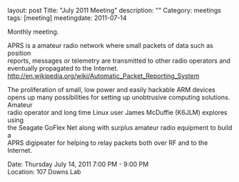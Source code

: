layout: post
Title: "July 2011 Meeting"
description: ""
Category: meetings
tags: [meeting]
meetingdate: 2011-07-14

Monthly meeting.                                                               
                                                                             
APRS is a amateur radio network where small packets of data such as position   
reports, messages or telemetry are transmitted to other radio operators and    
eventually propagated to the Internet.                                         
http://en.wikipedia.org/wiki/Automatic_Packet_Reporting_System                 
                                                                             
The proliferation of small, low power and easily hackable ARM devices opens up 
many possibilities for setting up unobtrusive computing solutions. Amateur     
radio operator and long time Linux user James McDuffie (K6JLM) explores using  
the Seagate GoFlex Net along with surplus amateur radio equipment to build a   
APRS digipeater for helping to relay packets both over RF and to the Internet. 
                                                                             
Date: Thursday July 14, 2011 7:00 PM - 9:00 PM                                   
Location: 107 Downs Lab                                     
